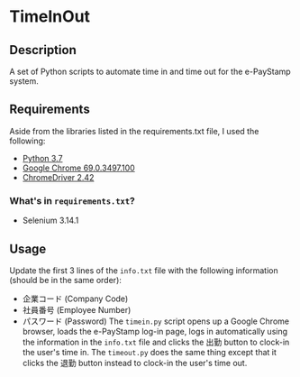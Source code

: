 # TimeInOut
## Description
A set of Python scripts to automate time in and time out for the e-PayStamp system.

## Requirements
Aside from the libraries listed in the requirements.txt file, I used the following:
*  [Python 3.7](https://www.python.org/downloads/release/python-370/)
*  [Google Chrome 69.0.3497.100](https://www.google.com/chrome/)
*  [ChromeDriver 2.42](https://chromedriver.storage.googleapis.com/index.html?path=2.42/)

### What's in `requirements.txt`?
*  Selenium 3.14.1

## Usage
Update the first 3 lines of the `info.txt` file with the following information (should be in the same order):
*  企業コード (Company Code)
*  社員番号 (Employee Number)
*  パスワード (Password)
The `timein.py` script opens up a Google Chrome browser, loads the e-PayStamp log-in page, logs in automatically using the information in the `info.txt` file and clicks the 出勤 button to clock-in the user's time in.
The `timeout.py` does the same thing except that it clicks the 退勤 button instead to clock-in the user's time out.